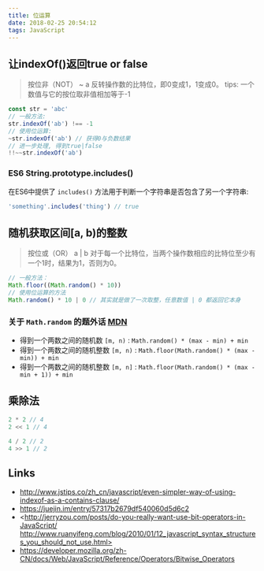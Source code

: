 ```yaml
---
title: 位运算
date: 2018-02-25 20:54:12
tags: JavaScript
---
```


## 让indexOf()返回true or false

> 按位非（NOT） ~ a 反转操作数的比特位，即0变成1，1变成0。
> tips: 一个数值与它的按位取非值相加等于-1

```js
const str = 'abc'
// 一般方法:
str.indexOf('ab') !== -1
// 使用位运算:
~str.indexOf('ab') // 获得0与负数结果
// 进一步处理, 得到true|false
!!~~str.indexOf('ab')
```

<!-- more -->

### ES6 String.prototype.includes()

在ES6中提供了 `includes()` 方法用于判断一个字符串是否包含了另一个字符串:

```js
'something'.includes('thing') // true
```

## 随机获取区间[a, b)的整数

> 按位或（OR）  a | b 对于每一个比特位，当两个操作数相应的比特位至少有一个1时，结果为1，否则为0。

```js
// 一般方法：
Math.floor((Math.random() * 10))
// 使用位运算的方法
Math.random() * 10 | 0 // 其实就是做了一次取整，任意数值 | 0 都返回它本身
```

### 关于 `Math.random` 的题外话 [MDN](https://developer.mozilla.org/zh-CN/docs/Web/JavaScript/Reference/Global_Objects/Math/random)

* 得到一个两数之间的随机数 `[m, n)` : `Math.random() * (max - min) + min`
* 得到一个两数之间的随机整数 `[m, n)` : `Math.floor(Math.random() * (max - min)) + min`
* 得到一个两数之间的随机整数 `[m, n]` : `Math.floor(Math.random() * (max - min + 1)) + min`

## 乘除法

```js
2 * 2 // 4
2 << 1 // 4

4 / 2 // 2
4 >> 1 // 2
```

## Links

* <http://www.jstips.co/zh_cn/javascript/even-simpler-way-of-using-indexof-as-a-contains-clause/>
* <https://juejin.im/entry/57317b2679df540060d5d6c2>
* <http://jerryzou.com/posts/do-you-really-want-use-bit-operators-in-JavaScript/
http://www.ruanyifeng.com/blog/2010/01/12_javascript_syntax_structures_you_should_not_use.html>
* <https://developer.mozilla.org/zh-CN/docs/Web/JavaScript/Reference/Operators/Bitwise_Operators>
